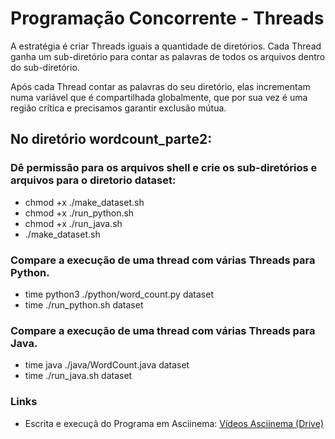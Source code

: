 # Programação Concorrente - Threads

A estratégia é criar Threads iguais a quantidade de diretórios. Cada Thread ganha um sub-diretório para contar as palavras de todos os arquivos dentro do sub-diretório.

Após cada Thread contar as palavras do seu diretório, elas incrementam numa variável que é compartilhada globalmente, que por sua vez é uma região crítica e precisamos garantir exclusão mútua.

## No diretório wordcount_parte2:

### Dê permissão para os arquivos shell e crie os sub-diretórios e arquivos para o diretorio dataset:
- chmod +x ./make_dataset.sh
- chmod +x ./run_python.sh
- chmod +x ./run_java.sh
- ./make_dataset.sh

### Compare a execução de uma thread com várias Threads para Python.
- time python3 ./python/word_count.py dataset
- time ./run_python.sh dataset

### Compare a execução de uma thread com várias Threads para Java.
- time java ./java/WordCount.java dataset
- time ./run_java.sh dataset

### Links
- Escrita e execuçã do Programa em Asciinema: [Vídeos Asciinema (Drive)]([https://drive.google.com/file/d/1KK8SbFm6-tZSRdY-9Js-OQdFni-ofTCZ/view?usp=sharing](https://drive.google.com/drive/folders/1dyUa0IJ2kdiHjiO8QybB4rMJU94HgBTP?usp=sharing))
